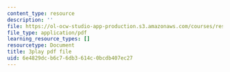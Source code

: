 ```yaml
---
content_type: resource
description: ''
file: https://ol-ocw-studio-app-production.s3.amazonaws.com/courses/res-18-009-learn-differential-equations-up-close-with-gilbert-strang-and-cleve-moler-fall-2015/6e4829dcb6c76db3614c0bcdb407ec27_WZMQdLW4COQ.pdf
file_type: application/pdf
learning_resource_types: []
resourcetype: Document
title: 3play pdf file
uid: 6e4829dc-b6c7-6db3-614c-0bcdb407ec27
---
```

